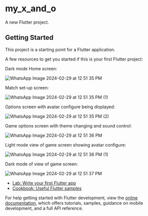 # my_x_and_o

A new Flutter project.

## Getting Started

This project is a starting point for a Flutter application.

A few resources to get you started if this is your first Flutter project:

Dark mode Home screen:

![WhatsApp Image 2024-02-29 at 12 51 35 PM](https://github.com/mayoritua07/my_x_and_o/assets/122986498/32156c49-0d9e-49f8-9d9b-902af8282e18)

Match set-up screen:

![WhatsApp Image 2024-02-29 at 12 51 35 PM (1)](https://github.com/mayoritua07/my_x_and_o/assets/122986498/2922e904-1089-4335-9503-1dafbe401f3d)

Options screen with avatar configure being displayed:

![WhatsApp Image 2024-02-29 at 12 51 35 PM (2)](https://github.com/mayoritua07/my_x_and_o/assets/122986498/a1c16884-1a6a-47f7-9162-103a497bcf56)

Game options screen with theme changing and sound control:

![WhatsApp Image 2024-02-29 at 12 51 36 PM](https://github.com/mayoritua07/my_x_and_o/assets/122986498/905b45d7-3d1a-41b4-a984-26e79ffa37ef)

Light mode view of game screen showing avatar configure:

![WhatsApp Image 2024-02-29 at 12 51 36 PM (1)](https://github.com/mayoritua07/my_x_and_o/assets/122986498/aba68932-0b95-4244-83be-ddab554c1de4)

Dark mode of view of game screen:

![WhatsApp Image 2024-02-29 at 12 51 37 PM](https://github.com/mayoritua07/my_x_and_o/assets/122986498/a96017b6-5b06-4c50-ae87-72c58fe5c180)

- [Lab: Write your first Flutter app](https://docs.flutter.dev/get-started/codelab)
- [Cookbook: Useful Flutter samples](https://docs.flutter.dev/cookbook)

For help getting started with Flutter development, view the
[online documentation](https://docs.flutter.dev/), which offers tutorials,
samples, guidance on mobile development, and a full API reference.

